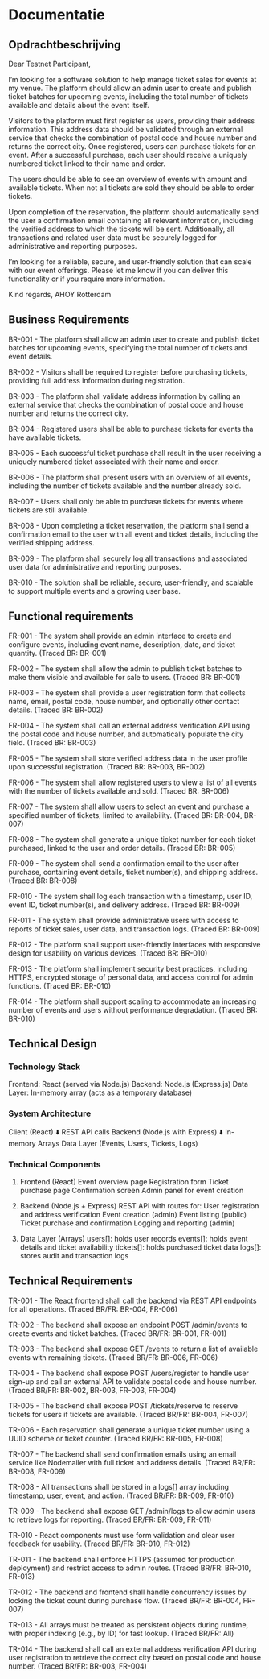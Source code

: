 # Documentatie

## Opdrachtbeschrijving

Dear Testnet Participant,

I’m looking for a software solution to help manage ticket sales for events at my venue. The
platform should allow an admin user to create and publish ticket batches for upcoming
events, including the total number of tickets available and details about the event itself.

Visitors to the platform must first register as users, providing their address information. This
address data should be validated through an external service that checks the combination of
postal code and house number and returns the correct city. Once registered, users can
purchase tickets for an event. After a successful purchase, each user should receive a
uniquely numbered ticket linked to their name and order.

The users should be able to see an overview of events with amount and available tickets.
When not all tickets are sold they should be able to order tickets.

Upon completion of the reservation, the platform should automatically send the user a
confirmation email containing all relevant information, including the verified address to which
the tickets will be sent. Additionally, all transactions and related user data must be securely
logged for administrative and reporting purposes.

I’m looking for a reliable, secure, and user-friendly solution that can scale with our event
offerings. Please let me know if you can deliver this functionality or if you require more
information.

Kind regards,
AHOY Rotterdam

## Business Requirements

BR-001 - The platform shall allow an admin user to create and publish ticket
batches for upcoming events, specifying the total number of tickets
and event details.

BR-002 - Visitors shall be required to register before purchasing tickets,
providing full address information during registration.

BR-003 - The platform shall validate address information by calling an external
service that checks the combination of postal code and house number
and returns the correct city.

BR-004 - Registered users shall be able to purchase tickets for events tha have available tickets.

BR-005 - Each successful ticket purchase shall result in the user receiving a
uniquely numbered ticket associated with their name and order.

BR-006 - The platform shall present users with an overview of all events,
including the number of tickets available and the number already sold.

BR-007 - Users shall only be able to purchase tickets for events where tickets
are still available.

BR-008 - Upon completing a ticket reservation, the platform shall send a
confirmation email to the user with all event and ticket details,
including the verified shipping address.

BR-009 - The platform shall securely log all transactions and associated user
data for administrative and reporting purposes.

BR-010 - The solution shall be reliable, secure, user-friendly, and scalable to
support multiple events and a growing user base.

## Functional requirements 

FR-001 - The system shall provide an admin interface to create and
configure events, including event name, description, date, and
ticket quantity. (Traced BR: BR-001)

FR-002 - The system shall allow the admin to publish ticket batches to
make them visible and available for sale to users. (Traced BR: BR-001)

FR-003 - The system shall provide a user registration form that collects
name, email, postal code, house number, and optionally other
contact details. (Traced BR: BR-002)

FR-004 - The system shall call an external address verification API
using the postal code and house number, and automatically
populate the city field. (Traced BR: BR-003)

FR-005 - The system shall store verified address data in the user profile
upon successful registration. (Traced BR: BR-003, BR-002)

FR-006 - The system shall allow registered users to view a list of all
events with the number of tickets available and sold. (Traced BR: BR-006)

FR-007 - The system shall allow users to select an event and purchase
a specified number of tickets, limited to availability. (Traced BR: BR-004, BR-007)

FR-008 - The system shall generate a unique ticket number for each
ticket purchased, linked to the user and order details. (Traced BR: BR-005)

FR-009 - The system shall send a confirmation email to the user after
purchase, containing event details, ticket number(s), and
shipping address. (Traced BR: BR-008)

FR-010 - The system shall log each transaction with a timestamp, user
ID, event ID, ticket number(s), and delivery address. (Traced BR: BR-009)

FR-011 - The system shall provide administrative users with access to
reports of ticket sales, user data, and transaction logs. (Traced BR: BR-009)

FR-012 - The platform shall support user-friendly interfaces with
responsive design for usability on various devices. (Traced BR: BR-010)

FR-013 - The platform shall implement security best practices, including
HTTPS, encrypted storage of personal data, and access
control for admin functions. (Traced BR: BR-010)

FR-014 - The platform shall support scaling to accommodate an
increasing number of events and users without performance
degradation. (Traced BR: BR-010)

## Technical Design

### Technology Stack
Frontend: React (served via Node.js)
Backend: Node.js (Express.js)
Data Layer: In-memory array (acts as a temporary database)

### System Architecture
Client (React)
⬇️ REST API calls
Backend (Node.js with Express)
⬇️ In-memory Arrays
Data Layer (Events, Users, Tickets, Logs)

### Technical Components
1. Frontend (React)
Event overview page
Registration form
Ticket purchase page
Confirmation screen
Admin panel for event creation

2. Backend (Node.js + Express)
REST API with routes for:
User registration and address verification
Event creation (admin)
Event listing (public)
Ticket purchase and confirmation
Logging and reporting (admin)

3. Data Layer (Arrays)
users[]: holds user records
events[]: holds event details and ticket availability
tickets[]: holds purchased ticket data
logs[]: stores audit and transaction logs

## Technical Requirements

TR-001 - The React frontend shall call the backend via REST API
endpoints for all operations. (Traced BR/FR: BR-004, FR-006)

TR-002 - The backend shall expose an endpoint POST
/admin/events to create events and ticket batches. (Traced BR/FR: BR-001, FR-001)

TR-003 - The backend shall expose GET /events to return a list of
available events with remaining tickets. (Traced BR/FR: BR-006, FR-006)

TR-004 - The backend shall expose POST /users/register to handle
user sign-up and call an external API to validate postal
code and house number. (Traced BR/FR: BR-002, BR-003, FR-003, FR-004)

TR-005 - The backend shall expose POST /tickets/reserve to
reserve tickets for users if tickets are available. (Traced BR/FR: BR-004, FR-007)

TR-006 - Each reservation shall generate a unique ticket number
using a UUID scheme or ticket counter. (Traced BR/FR: BR-005, FR-008)

TR-007 - The backend shall send confirmation emails using an
email service like Nodemailer with full ticket and address
details. (Traced BR/FR: BR-008, FR-009)

TR-008 - All transactions shall be stored in a logs[] array including
timestamp, user, event, and action. (Traced BR/FR: BR-009, FR-010)

TR-009 - The backend shall expose GET /admin/logs to allow
admin users to retrieve logs for reporting. (Traced BR/FR: BR-009, FR-011)

TR-010 - React components must use form validation and clear
user feedback for usability. (Traced BR/FR: BR-010, FR-012)

TR-011 - The backend shall enforce HTTPS (assumed for
production deployment) and restrict access to admin
routes. (Traced BR/FR: BR-010, FR-013)

TR-012 - The backend and frontend shall handle concurrency
issues by locking the ticket count during purchase flow. (Traced BR/FR: BR-004, FR-007)
 
TR-013 - All arrays must be treated as persistent objects during
runtime, with proper indexing (e.g., by ID) for fast lookup. (Traced BR/FR: All)

TR-014 - The backend shall call an external address verification API
during user registration to retrieve the correct city based
on postal code and house number. (Traced BR/FR: BR-003, FR-004)
